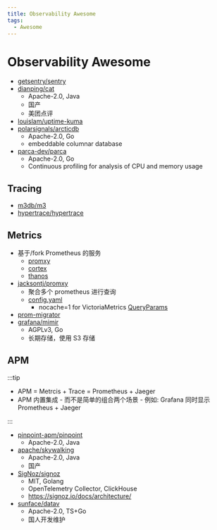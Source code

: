 ```yaml
---
title: Observability Awesome
tags:
  - Awesome
---
```


# Observability Awesome

- [getsentry/sentry](https://github.com/getsentry/sentry)
- [dianping/cat](https://github.com/dianping/cat)
  - Apache-2.0, Java
  - 国产
  - 美团点评
- [louislam/uptime-kuma](https://github.com/louislam/uptime-kuma)
- [polarsignals/arcticdb](https://github.com/polarsignals/arcticdb)
  - Apache-2.0, Go
  - embeddable columnar database
- [parca-dev/parca](https://github.com/parca-dev/parca)
  - Apache-2.0, Go
  - Continuous profiling for analysis of CPU and memory usage

## Tracing

- [m3db/m3](https://github.com/m3db/m3)
- [hypertrace/hypertrace](https://github.com/hypertrace/hypertrace)

## Metrics

- 基于/fork Prometheus 的服务
  - [promxy](./metrics/promxy.md)
  - [cortex](./metrics/cortex.md)
  - [thanos](./metrics/thanos.md)
- [jacksontj/promxy](./metrics/promxy.md)
  - 聚合多个 prometheus 进行查询
  - [config.yaml](https://github.com/jacksontj/promxy/blob/master/cmd/promxy/config.yaml)
    - nocache=1 for VictoriaMetrics [QueryParams](https://github.com/jacksontj/promxy/blob/d4609ebcfd2a50d58f2115c1f079bf4779fc5515/pkg/servergroup/config.go#L96-L99)
- [prom-migrator](https://github.com/timescale/promscale/tree/master/cmd/prom-migrator)
- [grafana/mimir](https://github.com/grafana/mimir)
  - AGPLv3, Go
  - 长期存储，使用 S3 存储

## APM

:::tip

- APM = Metrcis + Trace = Prometheus + Jaeger
- APM 内置集成 - 而不是简单的组合两个场景 - 例如: Grafana 同时显示 Prometheus + Jaeger

:::

- [pinpoint-apm/pinpoint](https://github.com/pinpoint-apm/pinpoint)
  - Apache-2.0, Java
- [apache/skywalking](https://github.com/apache/skywalking)
  - Apache-2.0, Java
  - 国产
- [SigNoz/signoz](https://github.com/SigNoz/signoz)
  - MIT, Golang
  - OpenTelemetry Collector, ClickHouse
  - https://signoz.io/docs/architecture/
- [sunface/datav](https://github.com/sunface/datav)
  - Apache-2.0, TS+Go
  - 国人开发维护
